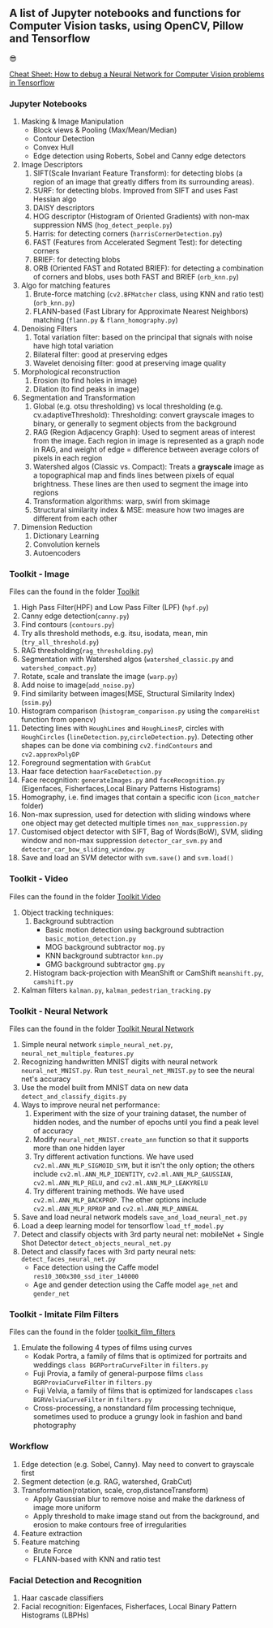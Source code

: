 ## A list of Jupyter notebooks and functions for Computer Vision tasks, using OpenCV, Pillow and Tensorflow

:sunglasses:

[Cheat Sheet: How to debug a Neural Network for Computer Vision problems in Tensorflow](https://gist.github.com/yanniey/50151e9717393dc79993868deb14b194)

### Jupyter Notebooks 
1. Masking & Image Manipulation
    * Block views & Pooling (Max/Mean/Median)
    * Contour Detection
    * Convex Hull
    * Edge detection using Roberts, Sobel and Canny edge detectors
2. Image Descriptors
    1. SIFT(Scale Invariant Feature Transform): for detecting blobs (a region of an image that greatly differs from its surrounding areas). 
    2. SURF: for detecting blobs. Improved from SIFT and uses Fast Hessian algo
    3. DAISY descriptors
    4. HOG descriptor (Histogram of Oriented Gradients) with non-max suppression NMS (`hog_detect_people.py`)
    5. Harris: for detecting corners (`harrisCornerDetection.py`)
    6. FAST (Features from Accelerated Segment Test): for detecting corners
    7. BRIEF: for detecting blobs
    8. ORB (Oriented FAST and Rotated BRIEF): for detecting a combination of corners and blobs, uses both FAST and BRIEF (`orb_knn.py`)
3. Algo for matching features 
    1. Brute-force matching (`cv2.BFMatcher` class, using KNN and ratio test) (`orb_knn.py`)
    2. FLANN-based (Fast Library for Approximate Nearest Neighbors) matching (`flann.py` & `flann_homography.py`)
4. Denoising Filters
    1. Total variation filter: based on the principal that signals with noise have high total variation
    2. Bilateral filter: good at preserving edges
    3. Wavelet denoising filter: good at preserving image quality
5. Morphological reconstruction
    1. Erosion (to find holes in image)
    2. Dilation (to find peaks in image)
6. Segmentation and Transformation 
    1. Global (e.g. otsu thresholding) vs local thresholding (e.g. cv.adaptiveThreshold): Thresholding: convert grayscale images to binary, or generally to segment objects from the background
    2. RAG (Region Adjacency Graph):  Used to segment areas of interest from the image. Each region in image is represented as a graph node in RAG, and weight of edge = difference between average colors of pixels in each region
    3. Watershed algos (Classic vs. Compact): Treats a **grayscale** image as a topographical map and finds lines between pixels of equal brightness. These lines are then used to segment the image into regions
    4. Transformation algorithms: warp, swirl from skimage
    5. Structural similarity index & MSE: measure how two images are different from each other
7. Dimension Reduction
    1. Dictionary Learning
    2. Convolution kernels
    3. Autoencoders

### Toolkit - Image
Files can the found in the folder [Toolkit](https://github.com/yanniey/computer_vision_toolkit/tree/master/toolkit)
1. High Pass Filter(HPF) and Low Pass Filter (LPF) (`hpf.py`)
2. Canny edge detection(`canny.py`)
3. Find contours (`contours.py`)
4. Try alls threshold methods, e.g. itsu, isodata, mean, min (`try_all_threshold.py`)
5. RAG thresholding(`rag_thresholding.py`)
6. Segmentation with Watershed algos (`watershed_classic.py` and `watershed_compact.py`)
7. Rotate, scale and translate the image (`warp.py`)
8. Add noise to image(`add_noise.py`)
9. Find similarity between images(MSE, Structural Similarity Index)(`ssim.py`)
10. Histogram comparison (`histogram_comparison.py` using the `compareHist` function from opencv)
11. Detecting lines with `HoughLines` and `HoughLinesP`, circles with `HoughCircles` (`lineDetection.py`,`circleDetection.py`). Detecting other shapes can be done via combining `cv2.findContours` and `cv2.approxPolyDP`
12. Foreground segmentation with `GrabCut` 
13. Haar face detection `haarFaceDetection.py`
14. Face recognition: `generateImages.py` and `faceRecognition.py` (Eigenfaces, Fisherfaces,Local Binary Patterns Histograms)
15. Homography, i.e. find images that contain a specific icon (`icon_matcher` folder)
16. Non-max supression, used for detection with sliding windows where one object may get detected multiple times `non_max_suppression.py`
17. Customised object detector with SIFT, Bag of Words(BoW), SVM, sliding window and non-max suppression `detector_car_svm.py` and `detector_car_bow_sliding_window.py`
17. Save and load an SVM detector with `svm.save()` and `svm.load()`

### Toolkit - Video
Files can the found in the folder [Toolkit Video](https://github.com/yanniey/computer_vision_toolkit/tree/master/toolkit_video)
1. Object tracking techniques:
    1. Background subtraction
        * Basic motion detection using background subtraction `basic_motion_detection.py`
        * MOG background subtractor `mog.py`
        * KNN background subtractor  `knn.py`
        * GMG background subtractor `gmg.py`
    2. Histogram back-projection with MeanShift or CamShift `meanshift.py`, `camshift.py`
2. Kalman filters `kalman.py`, `kalman_pedestrian_tracking.py`

### Toolkit - Neural Network
Files can the found in the folder [Toolkit Neural Network](https://github.com/yanniey/computer_vision_toolkit/tree/master/toolkit_neural_network)
1. Simple neural network `simple_neural_net.py`, `neural_net_multiple_features.py`
2. Recognizing handwritten MNIST digits with neural network `neural_net_MNIST.py`. Run `test_neural_net_MNIST.py` to see the neural net's accuracy
3. Use the model built from MNIST data on new data `detect_and_classify_digits.py`
4. Ways to improve neural net performance:
    1. Experiment with the size of your training dataset, the number of hidden nodes, and the number of epochs until you find a peak level of accuracy
    2. Modify `neural_net_MNIST.create_ann` function so that it supports more than one hidden layer
    3. Try different activation functions. We have used `cv2.ml.ANN_MLP_SIGMOID_SYM`, but it isn't the only option; the others include `cv2.ml.ANN_MLP_IDENTITY`, `cv2.ml.ANN_MLP_GAUSSIAN`, `cv2.ml.ANN_MLP_RELU`, and `cv2.ml.ANN_MLP_LEAKYRELU`
    4. Try different training methods. We have used `cv2.ml.ANN_MLP_BACKPROP`. The other options include `cv2.ml.ANN_MLP_RPROP` and `cv2.ml.ANN_MLP_ANNEAL`
5. Save and load neural network models `save_and_load_neural_net.py`
6. Load a deep learning model for tensorflow `load_tf_model.py`
7. Detect and classify objects with 3rd party neural net: mobileNet + Single Shot Detector `detect_objects_neural_net.py`
8. Detect and classify faces with 3rd party neural nets: `detect_faces_neural_net.py`
    * Face detection using the Caffe model `res10_300x300_ssd_iter_140000` 
    * Age and gender detection using the Caffe model `age_net` and `gender_net`

### Toolkit - Imitate Film Filters
Files can the found in the folder [toolkit_film_filters](https://github.com/yanniey/computer_vision_toolkit/tree/master/toolkit_film_filters)
1. Emulate the following 4 types of films using curves
    * Kodak Portra, a family of films that is optimized for portraits and weddings `class BGRPortraCurveFilter` in `filters.py`
    * Fuji Provia, a family of general-purpose films `class BGRProviaCurveFilter` in `filters.py`
    * Fuji Velvia, a family of films that is optimized for landscapes `class BGRVelviaCurveFilter` in `filters.py`
    * Cross-processing, a nonstandard film processing technique, sometimes used to produce a grungy look in fashion and band photography


### Workflow
1. Edge detection (e.g. Sobel, Canny). May need to convert to grayscale first 
2. Segment detection (e.g. RAG, watershed, GrabCut)
3. Transformation(rotation, scale, crop,distanceTransform)
    * Apply Gaussian blur to remove noise and make the darkness of image more uniform
    * Apply threshold  to make image stand out from the background, and erosion to make contours free of irregularities
4. Feature extraction
5. Feature matching
    * Brute Force
    * FLANN-based with KNN and ratio test

### Facial Detection and Recognition 
1. Haar cascade classifiers
2. Facial recognition: Eigenfaces, Fisherfaces, Local Binary Pattern Histograms (LBPHs)





